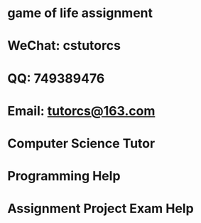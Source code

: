 # game of life assignment
# WeChat: cstutorcs

# QQ: 749389476

# Email: tutorcs@163.com

# Computer Science Tutor

# Programming Help

# Assignment Project Exam Help
